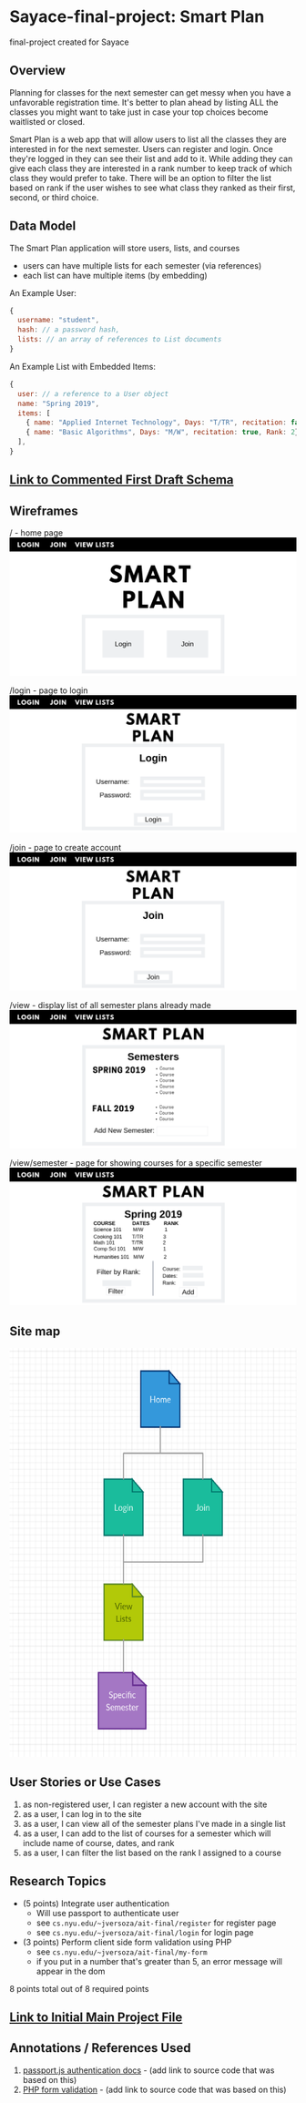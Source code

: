 # Sayace-final-project: Smart Plan
final-project created for Sayace

## Overview
Planning for classes for the next semester can get messy when you have a unfavorable registration time. It's better to plan ahead by listing ALL the classes you might want to take just in case your top choices become waitlisted or closed.

Smart Plan is a web app that will allow users to list all the classes they are interested in for the next semester. Users can register and login. Once they're logged in they can see their list and add to it. While adding they can give each class they are interested in a rank number to keep track of which class they would prefer to take. There will be an option to filter the list based on rank if the user wishes to see what class they ranked as their first, second, or third choice.

## Data Model
The Smart Plan application will store users, lists, and courses

* users can have multiple lists for each semester (via references)
* each list can have multiple items (by embedding)

An Example User:

```javascript
{
  username: "student",
  hash: // a password hash,
  lists: // an array of references to List documents
}
```
An Example List with Embedded Items:

```javascript
{
  user: // a reference to a User object
  name: "Spring 2019",
  items: [
    { name: "Applied Internet Technology", Days: "T/TR", recitation: false, Rank: 1},
    { name: "Basic Algorithms", Days: "M/W", recitation: true, Rank: 2},
  ],
}
```
## [Link to Commented First Draft Schema](db.js)

## Wireframes

/ - home page
![list](documentation/home.png)

/login - page to login
![list](documentation/login.png)

/join - page to create account
![list](documentation/join.png)

/view - display list of all semester plans already made
![list](documentation/view.png)

/view/semester - page for showing courses for a specific semester
![list](documentation/view-semester.png)


## Site map
![list](documentation/sitemap.png)

## User Stories or Use Cases

1. as non-registered user, I can register a new account with the site
2. as a user, I can log in to the site
3. as a user, I can view all of the semester plans I've made in a single list
4. as a user, I can add to the list of courses for a semester which will include name of course, dates, and rank
5. as a user, I can filter the list based on the rank I assigned to a course

## Research Topics

* (5 points) Integrate user authentication
    * Will use passport to authenticate user
    * see <code>cs.nyu.edu/~jversoza/ait-final/register</code> for register page
    * see <code>cs.nyu.edu/~jversoza/ait-final/login</code> for login page
* (3 points) Perform client side form validation using PHP
    * see <code>cs.nyu.edu/~jversoza/ait-final/my-form</code>
    * if you put in a number that's greater than 5, an error message will appear in the dom
    
8 points total out of 8 required points

## [Link to Initial Main Project File](app.js)

## Annotations / References Used

1. [passport.js authentication docs](http://passportjs.org/docs) - (add link to source code that was based on this)
2. [PHP form validation](https://www.sitepoint.com/form-validation-with-php/) - (add link to source code that was based on this)
